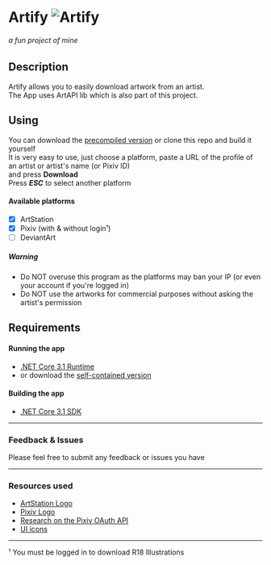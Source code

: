 # Artify ![Artify](https://raw.githubusercontent.com/sentouki/Artify/master/Artify/assets/icons/artify.png)
###### a fun project of mine
## Description
Artify allows you to easily download artwork from an artist.  
The App uses ArtAPI lib which is also part of this project.

## Using
You can download the [precompiled version](https://github.com/sentouki/Artify/releases) or clone this repo and build it yourself  
It is very easy to use, just choose a platform, paste a URL of the profile of an artist or artist's name (or Pixiv ID)  
and press **Download**    
Press ***ESC*** to select another platform

#### Available platforms
- [x] ArtStation
- [x] Pixiv (with & without login¹)
- [ ] DeviantArt

##### Warning  
- Do NOT overuse this program as the platforms may ban your IP (or even your account if you're logged in)
- Do NOT use the artworks for commercial purposes without asking the artist's permission

## Requirements

#### Running the app
- [.NET Core 3.1 Runtime](https://dotnet.microsoft.com/download/visual-studio-sdks)
- or download the [self-contained version](https://github.com/sentouki/Artify/releases/download/v1.0.0/Artify.selfcontained.zip)

#### Building the app
- [.NET Core 3.1 SDK](https://dotnet.microsoft.com/download/visual-studio-sdks)
-------------------
### Feedback & Issues
Please feel free to submit any feedback or issues you have  

-------------------
### Resources used
- [ArtStation Logo](https://www.artstation.com/about/logo)
- [Pixiv Logo](https://commons.wikimedia.org/wiki/File:Pixiv_Icon.svg)
- [Research on the Pixiv OAuth API](https://github.com/azuline/pixiv-api)
- [UI icons](https://material.io/resources/icons/)
-------------------

¹ You must be logged in to download R18 Illustrations
